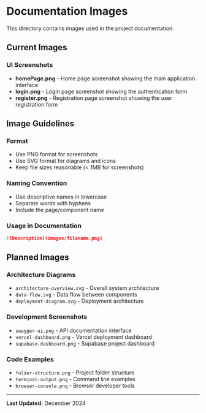 # Documentation Images

This directory contains images used in the project documentation.

## Current Images

### UI Screenshots
- **homePage.png** - Home page screenshot showing the main application interface
- **login.png** - Login page screenshot showing the authentication form
- **register.png** - Registration page screenshot showing the user registration form

## Image Guidelines

### Format
- Use PNG format for screenshots
- Use SVG format for diagrams and icons
- Keep file sizes reasonable (< 1MB for screenshots)

### Naming Convention
- Use descriptive names in lowercase
- Separate words with hyphens
- Include the page/component name

### Usage in Documentation
```markdown
![Description](images/filename.png)
```

## Planned Images

### Architecture Diagrams
- `architecture-overview.svg` - Overall system architecture
- `data-flow.svg` - Data flow between components
- `deployment-diagram.svg` - Deployment architecture

### Development Screenshots
- `swagger-ui.png` - API documentation interface
- `vercel-dashboard.png` - Vercel deployment dashboard
- `supabase-dashboard.png` - Supabase project dashboard

### Code Examples
- `folder-structure.png` - Project folder structure
- `terminal-output.png` - Command line examples
- `browser-console.png` - Browser developer tools

---

**Last Updated:** December 2024 